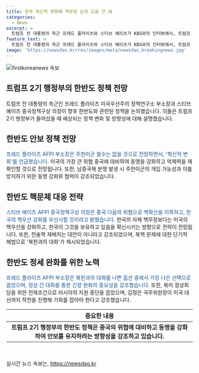 ```yaml
---
title: 한국 혁신적 변화에 핵무장 논의 도움 안 돼
categories:
  - News
excerpt: >
  트럼프 전 대통령의 측근 프레드 플라이츠와 스티브 예이츠가 KBS와의 인터뷰에서, 트럼프 2기 행정부의 핵심 정책과 한반도 관련 변화에 대해 설명했다. 트럼프의 대표적인 지지자들인 두 인물은 중국과의 갈등에 중점을 두며, 주한미군 철수 가능성을 부인하고 동맹 강화를 강조했다. 또한, 남중국해 분쟁에 대한 대응과 한반도의 핵 문제에 대한 전략을 언급하며, 북한과의 대화를 통한 긴장 완화가 필요하다고 강조했다.
feature_text: >
  트럼프 전 대통령의 측근 프레드 플라이츠와 스티브 예이츠가 KBS와의 인터뷰에서, 트럼프 2기 행정부의 핵심 정책과 한반도 관련 변화에 대해 설명했다. 트럼프의 대표적인 지지자들인 두 인물은 중국과의 갈등에 중점을 두며, 주한미군 철수 가능성을 부인하고 동맹 강화를 강조했다. 또한, 남중국해 분쟁에 대한 대응과 한반도의 핵 문제에 대한 전략을 언급하며, 북한과의 대화를 통한 긴장 완화가 필요하다고 강조했다.
image: 'https://newsdao.kr/res/images/meta/newsdao_breakingnews.jpg'
---
```


<p><img src="https://newsdao.kr/res/images/meta/newsdao_breakingnews.jpg" alt="firstkoreanews 속보" /></p>

<h2>트럼프 2기 행정부의 한반도 정책 전망</h2>

<p data-ke-size="size16">트럼프 전 대통령의 측근인 프레드 플라이츠 미국우선주의 정책연구소 부소장과 스티브 예이츠 중국정책구상 의장이 향후 한반도와 관련된 정책을 논의했습니다. 이들은 트럼프 2기 행정부가 들어섰을 때 예상되는 정책 변화 및 방향성에 대해 설명했습니다.</p>

<h2>한반도 안보 정책 전망</h2>

<p><span style="color: #1a5490;">프레드 플라이츠 AFPI 부소장은 주한미군 철수는 없을 것으로 전망하면서, '혁신적 변화'를 언급했습니다.</span> 미국의 가장 큰 위협 중국에 대비하여 동맹을 강화하고 억제력을 재확인할 것으로 전망됩니다. 또한, 남중국해 분쟁 발생 시 주한미군의 개입 가능성과 이를 방지하기 위한 동맹 강화와 협력이 강조되었습니다.</p>

<h2>한반도 핵문제 대응 전략</h2>

<p><span style="color: #1a5490;">스티브 예이츠 AFPI 중국정책구상 의장은 중국 다음의 위협으로 핵확산을 지목하고, 한국의 핵우산 강화를 우선시할 것이라고 밝혔습니다.</span> 한국의 자체 핵무장보다는 미국의 핵우산을 강화하고, 한국이 그것을 보유하고 있음을 확신시키는 방향으로 전략이 전망됩니다. 또한, 전술핵 재배치는 대안이 아니라고 강조되었으며, 북핵 문제에 대한 단기적 해법으로 '북한과의 대화'가 제시되었습니다.</p>

<h2>한반도 정세 완화를 위한 노력</h2>

<p><span style="color: #1a5490;">프레드 플라이츠 AFPI 부소장은 북한과의 대화를 나쁜 옵션 중에서 가장 나은 선택으로 꼽았으며, 정상 간 대화를 통한 긴장 완화의 중요성을 강조했습니다.</span> 또한, 북미 정상회담을 위한 전제조건으로 러시아의 지원 중단을 꼽았으며, 김정은 국무위원장이 미국 대선까지 작전을 진행해 기회를 잡아야 한다고 강조했습니다.</p>

<table>
<thead>
    <tr>
        <th style="text-align: center;">중요한 내용</th>
    </tr>
</thead>
<tbody>
    <tr>
        <td style="text-align: center; height: 17px;"><b>트럼프 2기 행정부의 한반도 정책은 중국의 위협에 대비하고 동맹을 강화하여 안보를 유지하려는 방향성을 강조하고 있습니다.</b></td>
    </tr>
</tbody>
</table>

<p data-ke-size="size16">&nbsp;</p>
실시간 뉴스 속보는, <a href="https://newsdao.kr" rel="dofollow">https://newsdao.kr</a>


